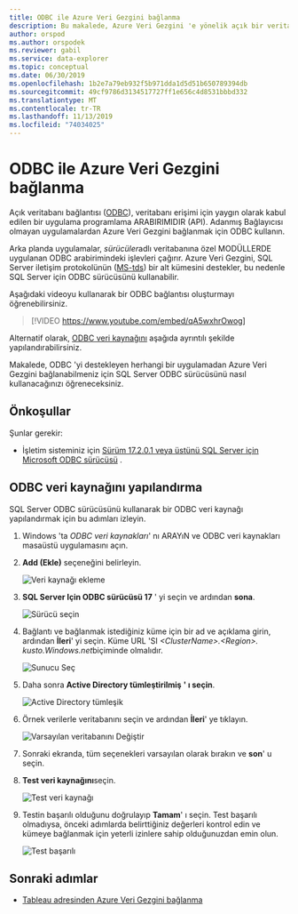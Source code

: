 ```yaml
---
title: ODBC ile Azure Veri Gezgini bağlanma
description: Bu makalede, Azure Veri Gezgini 'e yönelik açık bir veritabanı bağlantısı (ODBC) bağlantısı ayarlamayı öğreneceksiniz.
author: orspod
ms.author: orspodek
ms.reviewer: gabil
ms.service: data-explorer
ms.topic: conceptual
ms.date: 06/30/2019
ms.openlocfilehash: 1b2e7a79eb932f5b971dda1d5d51b650789394db
ms.sourcegitcommit: 49cf9786d3134517727ff1e656c4d8531bbbd332
ms.translationtype: MT
ms.contentlocale: tr-TR
ms.lasthandoff: 11/13/2019
ms.locfileid: "74034025"
---
```

# <a name="connect-to-azure-data-explorer-with-odbc"></a>ODBC ile Azure Veri Gezgini bağlanma

Açık veritabanı bağlantısı ([ODBC](/sql/odbc/reference/odbc-overview)), veritabanı erişimi için yaygın olarak kabul edilen bir uygulama programlama ARABIRIMIDIR (API). Adanmış Bağlayıcısı olmayan uygulamalardan Azure Veri Gezgini bağlanmak için ODBC kullanın.

Arka planda uygulamalar, *sürücüler*adlı veritabanına özel MODÜLLERDE uygulanan ODBC arabirimindeki işlevleri çağırır. Azure Veri Gezgini, SQL Server iletişim protokolünün ([MS-tds](/azure/kusto/api/tds/)) bir alt kümesini destekler, bu nedenle SQL Server için ODBC sürücüsünü kullanabilir.

Aşağıdaki videoyu kullanarak bir ODBC bağlantısı oluşturmayı öğrenebilirsiniz. 

> [!VIDEO https://www.youtube.com/embed/qA5wxhrOwog]

Alternatif olarak, [ODBC veri kaynağını](#configure-the-odbc-data-source) aşağıda ayrıntılı şekilde yapılandırabilirsiniz. 

Makalede, ODBC 'yi destekleyen herhangi bir uygulamadan Azure Veri Gezgini bağlanabilmeniz için SQL Server ODBC sürücüsünü nasıl kullanacağınızı öğreneceksiniz. 

## <a name="prerequisites"></a>Önkoşullar

Şunlar gerekir:

* İşletim sisteminiz için [Sürüm 17.2.0.1 veya üstünü SQL Server için Microsoft ODBC sürücüsü](/sql/connect/odbc/download-odbc-driver-for-sql-server) .

## <a name="configure-the-odbc-data-source"></a>ODBC veri kaynağını yapılandırma

SQL Server ODBC sürücüsünü kullanarak bir ODBC veri kaynağı yapılandırmak için bu adımları izleyin.

1. Windows 'ta *ODBC veri kaynakları*' nı ARAYıN ve ODBC veri kaynakları masaüstü uygulamasını açın.

1. **Add (Ekle)** seçeneğini belirleyin.

    ![Veri kaynağı ekleme](media/connect-odbc/add-data-source.png)

1. **SQL Server Için ODBC sürücüsü 17** ' yi seçin ve ardından **sona**.

    ![Sürücü seçin](media/connect-odbc/select-driver.png)

1. Bağlantı ve bağlanmak istediğiniz küme için bir ad ve açıklama girin, ardından **İleri**' yi seçin. Küme URL 'SI *\<ClusterName\>.\<Region\>. kusto.Windows.net*biçiminde olmalıdır.

    ![Sunucu Seç](media/connect-odbc/select-server.png)

1. Daha sonra **Active Directory tümleştirilmiş** **' ı seçin**.

    ![Active Directory tümleşik](media/connect-odbc/active-directory-integrated.png)

1. Örnek verilerle veritabanını seçin ve ardından **İleri**' ye tıklayın.

    ![Varsayılan veritabanını Değiştir](media/connect-odbc/change-default-database.png)

1. Sonraki ekranda, tüm seçenekleri varsayılan olarak bırakın ve **son**' u seçin.

1. **Test veri kaynağını**seçin.

    ![Test veri kaynağı](media/connect-odbc/test-data-source.png)

1. Testin başarılı olduğunu doğrulayıp **Tamam**' ı seçin. Test başarılı olmadıysa, önceki adımlarda belirttiğiniz değerleri kontrol edin ve kümeye bağlanmak için yeterli izinlere sahip olduğunuzdan emin olun.

    ![Test başarılı](media/connect-odbc/test-succeeded.png)

## <a name="next-steps"></a>Sonraki adımlar

* [Tableau adresinden Azure Veri Gezgini bağlanma](tableau.md)